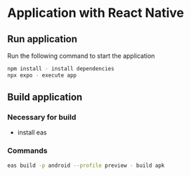 # Application with React Native

## Run application
Run the following command to start the application
```bash
npm install - install dependencies
npx expo - execute app
```

## Build application
### Necessary for build
- install eas

### Commands
```bash
eas build -p android --profile preview - build apk
```